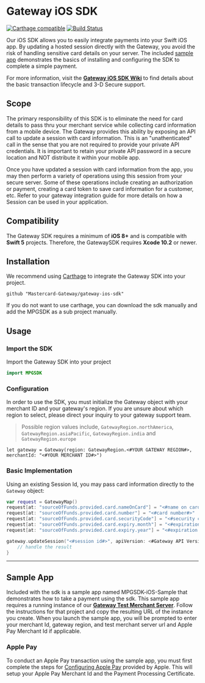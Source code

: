 # Gateway iOS SDK

[![Carthage compatible](https://img.shields.io/badge/Carthage-compatible-4BC51D.svg?style=flat)](https://github.com/Carthage/Carthage)
[![Build Status](https://travis-ci.org/Mastercard-Gateway/gateway-ios-sdk.svg?branch=master)](https://travis-ci.org/Mastercard-Gateway/gateway-ios-sdk)

Our iOS SDK allows you to easily integrate payments into your Swift iOS app. By updating a hosted session directly with the Gateway, you avoid the risk of handling sensitive card details on your server. The included [sample app](#sample-app) demonstrates the basics of installing and configuring the SDK to complete a simple payment.

For more information, visit the [**Gateway iOS SDK Wiki**](https://github.com/Mastercard/gateway-ios-sdk/wiki) to find details about the basic transaction lifecycle and 3-D Secure support.


## Scope

The primary responsibility of this SDK is to eliminate the need for card details to pass thru your merchant service while collecting card information from a mobile device. The Gateway provides this ability by exposing an API call to update a session with card information. This is an "unathenticated" call in the sense that you are not required to provide your private API credentials. It is important to retain your private API password in a secure location and NOT distribute it within your mobile app.

Once you have updated a session with card information from the app, you may then perform a variety of operations using this session from your secure server. Some of these operations include creating an authorization or payment, creating a card token to save card information for a customer, etc. Refer to your gateway integration guide for more details on how a Session can be used in your application.


## Compatibility

The Gateway SDK requires a minimum of **iOS 8+** and is compatible with **Swift 5** projects. Therefore, the GatewaySDK requires **Xcode 10.2** or newer.


## Installation

We recommend using [Carthage]( https://github.com/Carthage/Carthage) to integrate the Gateway SDK into your project.

```
github "Mastercard-Gateway/gateway-ios-sdk"
```

If you do not want to use carthage, you can download the sdk manually and add the MPGSDK as a sub project manually.


## Usage

### Import the SDK
Import the Gateway SDK into your project

```swift
import MPGSDK
```


### Configuration
In order to use the SDK, you must initialize the Gateway object with your merchant ID and your gateway's region. If you are unsure about which region to select, please direct your inquiry to your gateway support team.

> Possible region values include, `GatewayRegion.northAmerica`, `GatewayRegion.asiaPacific`, `GatewayRegion.india` and `GatewayRegion.europe`
```
let gateway = Gateway(region: GatewayRegion.<#YOUR GATEWAY REGION#>, merchantId: "<#YOUR MERCHANT ID#>")
```


### Basic Implementation
Using an existing Session Id, you may pass card information directly to the `Gateway` object:

```swift
var request = GatewayMap()
request[at: "sourceOfFunds.provided.card.nameOnCard"] = "<#name on card#>"
request[at: "sourceOfFunds.provided.card.number"] = "<#card number#>"
request[at: "sourceOfFunds.provided.card.securityCode"] = "<#security code#>"
request[at: "sourceOfFunds.provided.card.expiry.month"] = "<#expiration month#>"
request[at: "sourceOfFunds.provided.card.expiry.year"] = "<#expiration year#>"

gateway.updateSession("<#session id#>", apiVersion: <#Gateway API Version#>, payload: request) { (result) in
    // handle the result
}
```


---

## Sample App
Included with the sdk is a sample app named MPGSDK-iOS-Sample that demonstrates how to take a payment using the sdk.  This sample app requires a running instance of our **[Gateway Test Merchant Server]**. Follow the instructions for that project and copy the resulting URL of the instance you create.
When you launch the sample app, you will be prompted to enter your merchant Id, gateway region, and test merchant server url and Apple Pay Merchant Id if applicable.
### Apple Pay
To conduct an Apple Pay transaction using the sample app, you must first complete the steps for [Configuring Apple Pay] provided by Apple.  This will setup your Apple Pay Merchant Id and the Payment Processing Certificate.

[Configuring Apple Pay]: https://developer.apple.com/library/archive/ApplePay_Guide/Configuration.html
[Gateway Test Merchant Server]: https://github.com/Mastercard/gateway-test-merchant-server
[certificate pinning]: https://en.wikipedia.org/wiki/HTTP_Public_Key_Pinning
